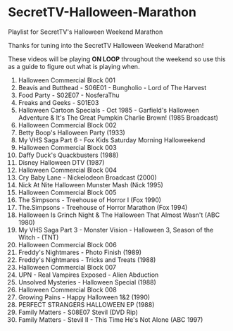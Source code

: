 # SecretTV-Halloween-Marathon
Playlist for SecretTV's Halloween Weekend Marathon

Thanks for tuning into the SecretTV Halloween Weekend Marathon!

These videos will be playing **ON LOOP** throughout the weekend so use this as a guide to figure out what is playing when.


1. Halloween Commercial Block 001
2. Beavis and Butthead - S06E01 - Bungholio - Lord of The Harvest
3. Food Party - S02E07 - NosferaThu
4. Freaks and Geeks - S01E03
5. Halloween Cartoon Specials - Oct 1985  - Garfield's Halloween Adventure & It's The Great Pumpkin Charlie Brown! (1985 Broadcast)
6. Halloween Commercial Block 002
7. Betty Boop's Halloween Party (1933)
8. My VHS Saga Part 6  - Fox Kids Saturday Morning Halloweekend
9. Halloween Commercial Block 003
10. Daffy Duck's Quackbusters (1988)
11. Disney Halloween DTV (1987)
12. Halloween Commercial Block 004
13. Cry Baby Lane - Nickelodeon Broadcast (2000)
14. Nick At Nite Halloween Munster Mash (Nick 1995)
15. Halloween Commercial Block 005
16. The Simpsons - Treehouse of Horror I (Fox 1990)
17. The.Simpsons - Treehouse of Horror Marathon (Fox 1994)
18. Halloween Is Grinch Night & The Halloween That Almost Wasn't (ABC 1980)
19. My VHS Saga Part 3  - Monster Vision - Halloween 3, Season of the Witch - (TNT)
20. Halloween Commercial Block 006
21. Freddy's Nightmares - Photo Finish (1989)
22. Freddy's Nightmares - Tricks and Treats (1988)
23. Halloween Commercial Block 007
24. UPN - Real Vampires Exposed - Alien Abduction
25. Unsolved Mysteries - Halloween Special (1988)
26. Halloween Commercial Block 008
27. Growing Pains - Happy Halloween 1&2 (1990)
28. PERFECT STRANGERS HALLOWEEN EP (1988)
29. Family Matters - S08E07 Stevil (DVD Rip)
30. Family Matters - Stevil II - This Time He's Not Alone (ABC 1997)
